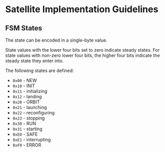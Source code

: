 # Satellite Implementation Guidelines

## FSM States

The state can be encoded in a single-byte value.

State values with the lower four bits set to zero indicate steady states. For state values with non-zero lower four bits, the higher four bits indicate the steady state they enter into.

The following states are defined:

* `0x00` - NEW
* `0x10` - INIT
* `0x11` - initializing
* `0x12` - landing
* `0x20` - ORBIT
* `0x21` - launching
* `0x22` - reconfiguring
* `0x23` - stopping
* `0x30` - RUN
* `0x31` - starting
* `0xE0` - SAFE
* `0xE1` - interrupting
* `0xF0` - ERROR
